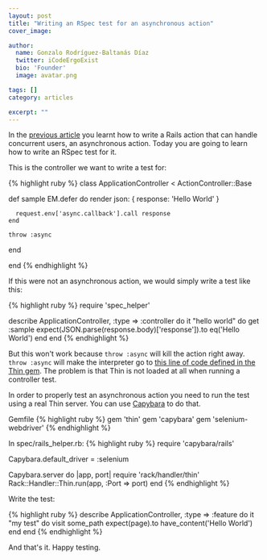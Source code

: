 ```yaml
---
layout: post
title: "Writing an RSpec test for an asynchronous action"
cover_image:

author:
  name: Gonzalo Rodríguez-Baltanás Díaz
  twitter: iCodeErgoExist
  bio: 'Founder'
  image: avatar.png

tags: []
category: articles

excerpt: ""
---
```


In the <a href="{% post_url 2014-08-30-how-to-handle-concurrent-requests-in-rails %}">previous article</a> you learnt how to write a Rails action that can handle concurrent users, an asynchronous action. Today you are going to learn how to write an RSpec test for it.

This is the controller we want to write a test for:

{% highlight ruby %}
class ApplicationController < ActionController::Base

  def sample
    EM.defer do
      render json: { response: 'Hello World' }

      request.env['async.callback'].call response
    end

    throw :async
  end

end
{% endhighlight %}

If this were not an asynchronous action, we would simply write a test like this:

{% highlight ruby %}
require 'spec_helper'

describe ApplicationController, :type => :controller do
  it "hello world" do
    get :sample
    expect(JSON.parse(response.body)['response']).to eq('Hello World')
  end
end
{% endhighlight %}

But this won't work because `throw :async` will kill the action right away. `throw :async` will make the interpreter go to <a href="https://github.com/macournoyer/thin/blob/a1d69d683b820d4355aaaa4454f4212d76f712db/lib/thin/connection.rb#L84">this line of code defined in the Thin gem</a>. The problem is that Thin is not loaded at all when running a controller test.

In order to properly test an asynchronous action you need to run the test using a real Thin server. You can use <a href="https://github.com/jnicklas/capybara">Capybara</a> to do that.

Gemfile
{% highlight ruby %}
gem 'thin'
gem 'capybara'
gem 'selenium-webdriver'
{% endhighlight %}

In spec/rails_helper.rb:
{% highlight ruby %}
require 'capybara/rails'

Capybara.default_driver = :selenium

Capybara.server do |app, port|
  require 'rack/handler/thin'
  Rack::Handler::Thin.run(app, :Port => port)
end
{% endhighlight %}

Write the test:

{% highlight ruby %}
describe ApplicationController, :type => :feature do
  it "my test" do
    visit some_path
    expect(page).to have_content('Hello World')
  end
end
{% endhighlight %}

And that's it. Happy testing.